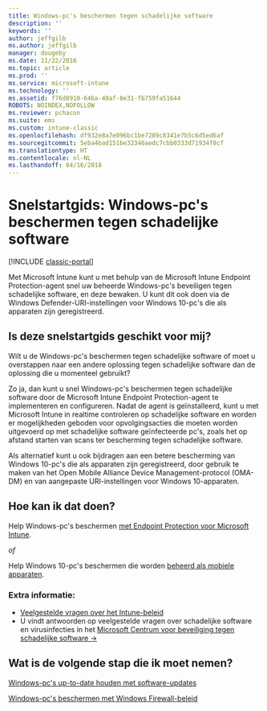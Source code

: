 ```yaml
---
title: Windows-pc's beschermen tegen schadelijke software
description: ''
keywords: ''
author: jeffgilb
ms.author: jeffgilb
manager: dougeby
ms.date: 11/22/2016
ms.topic: article
ms.prod: ''
ms.service: microsoft-intune
ms.technology: ''
ms.assetid: f76d8910-64ba-49af-8e31-fb759fa51644
ROBOTS: NOINDEX,NOFOLLOW
ms.reviewer: pchacon
ms.suite: ems
ms.custom: intune-classic
ms.openlocfilehash: df932e8a7e096bc1be7289c8341e7b5c6d5ed6af
ms.sourcegitcommit: 5eba4bad151be32346aedc7cbb0333d71934f8cf
ms.translationtype: HT
ms.contentlocale: nl-NL
ms.lasthandoff: 04/16/2018
---
```

# <a name="quick-start-guide-protect-windows-pcs-against-malware-threats"></a>Snelstartgids: Windows-pc's beschermen tegen schadelijke software

[!INCLUDE [classic-portal](../includes/classic-portal.md)]

Met Microsoft Intune kunt u met behulp van de Microsoft Intune Endpoint Protection-agent snel uw beheerde Windows-pc's beveiligen tegen schadelijke software, en deze bewaken. U kunt dit ook doen via de Windows Defender-URI-instellingen voor Windows 10-pc's die als apparaten zijn geregistreerd.

## <a name="is-this-quick-start-guide-right-for-me"></a>Is deze snelstartgids geschikt voor mij?
Wilt u de Windows-pc's beschermen tegen schadelijke software of moet u overstappen naar een andere oplossing tegen schadelijke software dan de oplossing die u momenteel gebruikt?

Zo ja, dan kunt u snel Windows-pc's beschermen tegen schadelijke software door de Microsoft Intune Endpoint Protection-agent te implementeren en configureren. Nadat de agent is geïnstalleerd, kunt u met Microsoft Intune in realtime controleren op schadelijke software en worden er mogelijkheden geboden voor opvolgingsacties die moeten worden uitgevoerd op met schadelijke software geïnfecteerde pc's, zoals het op afstand starten van scans ter bescherming tegen schadelijke software.

Als alternatief kunt u ook bijdragen aan een betere bescherming van Windows 10-pc's die als apparaten zijn geregistreerd, door gebruik te maken van het Open Mobile Alliance Device Management-protocol (OMA-DM) en van aangepaste URI-instellingen voor Windows 10-apparaten.

## <a name="how-do-i-do-it"></a>Hoe kan ik dat doen?
Help Windows-pc's beschermen [met Endpoint Protection voor Microsoft Intune](/intune-classic/deploy-use/help-secure-windows-pcs-with-endpoint-protection-for-microsoft-intune).

*of*

Help Windows 10-pc's beschermen die worden [beheerd als mobiele apparaten](/intune-classic/deploy-use/windows-10-policy-settings-in-microsoft-intune).


### <a name="additional-information"></a>Extra informatie:
- [Veelgestelde vragen over het Intune-beleid](/intune-classic/deploy-use/manage-settings-and-features-on-your-devices-with-microsoft-intune-policies#frequently-asked-questions-about-intune-policies)
- U vindt antwoorden op veelgestelde vragen over schadelijke software en virusinfecties in het <a href="https://www.microsoft.com/security/portal/mmpc/" target="_blank"> Microsoft Centrum voor beveiliging tegen schadelijke software &rarr;</a>


## <a name="what-should-i-do-next"></a>Wat is de volgende stap die ik moet nemen?
[Windows-pc's up-to-date houden met software-updates](/intune-classic/deploy-use/keep-windows-pcs-up-to-date-with-software-updates-in-microsoft-intune)

[Windows-pc's beschermen met Windows Firewall-beleid](/intune-classic/deploy-use/help-protect-windows-pcs-using-windows-firewall-policies-in-microsoft-intune)

